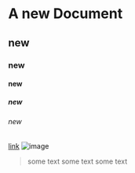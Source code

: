 # A new Document 
## new
### new
#### new
##### new
###### new

[link]()
![image]()

> some text
> some text
> some text
